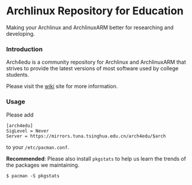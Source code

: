 Archlinux Repository for Education
========
Making your Archlinux and ArchlinuxARM better for researching and developing.

### Introduction

Arch4edu is a community repository for Archlinux and ArchlinuxARM that strives to provide the latest versions of most software used by college students.

Please visit the [wiki](../../wiki) site for more information.

### Usage

Please add
```
[arch4edu]
SigLevel = Never
Server = https://mirrors.tuna.tsinghua.edu.cn/arch4edu/$arch
```
to your `/etc/pacman.conf`.

**Recommended**: Please also install `pkgstats` to help us learn the trends of the packages we maintaining.
```
$ pacman -S pkgstats
```
